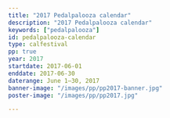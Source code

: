 ```yaml
---
title: "2017 Pedalpalooza calendar"
description: "2017 Pedalpalooza calendar"
keywords: ["pedalpalooza"]
id: pedalpalooza-calendar
type: calfestival
pp: true
year: 2017
startdate: 2017-06-01
enddate: 2017-06-30
daterange: June 1–30, 2017
banner-image: "/images/pp/pp2017-banner.jpg"
poster-image: "/images/pp/pp2017.jpg"

---
```

